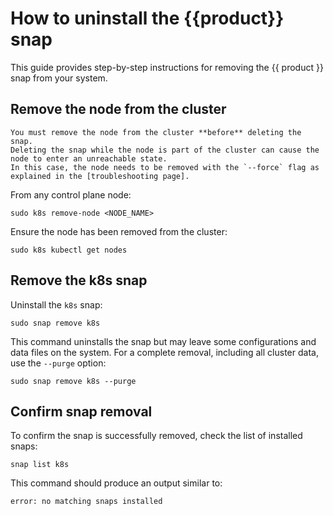 # How to uninstall the {{product}} snap

This guide provides step-by-step instructions for removing the {{ product }}
snap from your system.

## Remove the node from the cluster

```{important}
You must remove the node from the cluster **before** deleting the snap.
Deleting the snap while the node is part of the cluster can cause the node to enter an unreachable state.
In this case, the node needs to be removed with the `--force` flag as explained in the [troubleshooting page].
```

From any control plane node:

```
sudo k8s remove-node <NODE_NAME>
```

Ensure the node has been removed from the cluster:

```
sudo k8s kubectl get nodes
```

## Remove the k8s snap

Uninstall the `k8s` snap:

```
sudo snap remove k8s
```

This command uninstalls the snap but may leave some configurations and data
files on the system.
For a complete removal, including all cluster data, use the `--purge` option:

```
sudo snap remove k8s --purge
```

## Confirm snap removal

To confirm the snap is successfully removed, check the list of installed
snaps:

```
snap list k8s
```

This command should produce an output similar to:

```
error: no matching snaps installed
```

<!-- Links -->
[troubleshooting page]: ../../reference/troubleshooting.md#remove-a-permanently-lost-node-from-the-cluster
